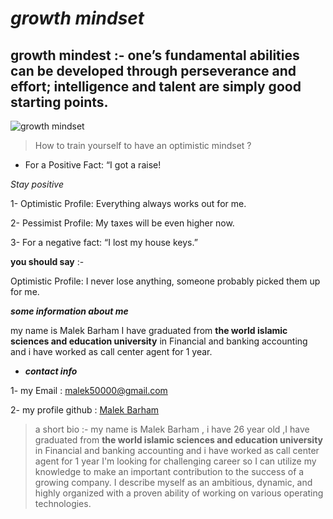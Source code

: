 # ***growth mindset***
## growth mindest :- one’s fundamental abilities can be developed through perseverance and effort; intelligence and talent are simply good starting points.
![growth mindset](https://foundationoficf.org/wp-content/uploads/2018/12/mindset-800x533.jpg)

> How to train yourself to have an optimistic mindset ?

* For a Positive Fact: “I got a raise!

 *Stay positive*
 
1- Optimistic Profile: Everything always works out for me.

 2- Pessimist Profile: My taxes will be even higher now.

3- For a negative fact: “I lost my house keys.”

**you should say** :-

Optimistic Profile: I never lose anything, someone probably picked them up for me.

***some information about me***

my name is Malek Barham I have graduated from **the world islamic sciences and education university** in Financial and banking accounting
and i have worked as call center agent for 1 year.

* ***contact info***

1- my Email : malek50000@gmail.com

2- my profile github : [Malek Barham](https://github.com/MalekBarham)


 > a short bio :- 
my name is Malek Barham , i have 26 year old ,I have graduated from **the world islamic sciences and education university** in Financial and banking accounting
and i have worked as call center agent for 1 year  I'm looking for
challenging career so I can utilize my knowledge to make an important contribution
to the success of a growing company. I describe myself as an ambitious, dynamic,
and highly organized with a proven ability of working on various operating
technologies.


